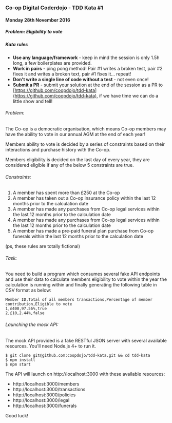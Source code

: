 ### Co-op Digital Coderdojo - TDD Kata #1
#### Monday 28th November 2016

##### Problem: Eligibility to vote

##### Kata rules

* **Use any language/framework** - keep in mind the session is only 1.5h long, a few boilerplates are provided.
* **Work in pairs** - ping pong method! Pair #1 writes a broken test, pair #2 fixes it and writes a broken text, pair #1 fixes it... repeat! 
* **Don't write a single line of code without a test** - not even once!
* **Submit a PR** - submit your solution at the end of the session as a PR to [https://github.com/coopdojo/tdd-kata](https://github.com/coopdojo/tdd-kata), if we have time we can do a little show and tell! 

###### Problem: 
The Co-op is a democratic organisation, which means Co-op members may have the ability to vote in our annual AGM at the end of each year! 

Members ability to vote is decided by a series of constraints based on their interactions and purchase history with the Co-op. 

Members eligibility is decided on the last day of every year, they are considered eligible if any of the below 5 constraints are true.

###### Constraints:
1. A member has spent more than £250 at the Co-op
2. A member has taken out a Co-op insurance policy within the last 12 months prior to the calculation date
3. A member has made any purchases from Co-op legal services within the last 12 months prior to the calculation date
4. A member has made any purchases from Co-op legal services within the last 12 months prior to the calculation date
5. A member has made a pre-paid funeral plan purchase from Co-op funerals within the last 12 months prior to the calculation date

(ps, these rules are totally fictional)

###### Task: 
You need to build a program which consumes several fake API endpoints and use their data to calculate members eligibility to vote within the year the calculation is running within and finally generating the following table in CSV format as below:

```
Member ID,Total of all members transactions,Percentage of member contribution,Eligible to vote
1,£400,97.56%,true
2,£10,2.44%,false
```

###### Launching the mock API: 

The mock API provided is a fake RESTful JSON server with several available resources. You'll need Node.js 4+ to run it.

```shell
$ git clone git@github.com:coopdojo/tdd-kata.git && cd tdd-kata
$ npm install
$ npm start
```

The API will launch on http://localhost:3000 with these available resources:

* http://localhost:3000/members
* http://localhost:3000/transactions
* http://localhost:3000/policies
* http://localhost:3000/legal
* http://localhost:3000/funerals

Good luck! 
